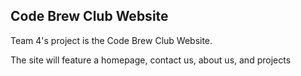 ## Code Brew Club Website

<p> Team 4's project is the Code Brew Club Website. </p>
<p> The site will feature a homepage, contact us, about us, and projects </p>
